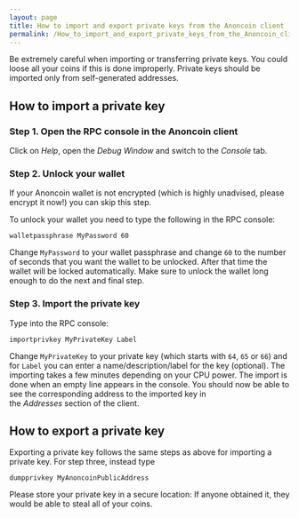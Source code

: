 ```yaml
---
layout: page
title: How to import and export private keys from the Anoncoin client
permalink: /How_to_import_and_export_private_keys_from_the_Anoncoin_client/
---
```


Be extremely careful when importing or transferring private keys. You could loose all your coins if this is done improperly. Private keys should be imported only from self-generated addresses.

How to import a private key
---------------------------

### Step 1. Open the RPC console in the Anoncoin client

Click on *Help*, open the *Debug Window* and switch to the *Console* tab.

### Step 2. Unlock your wallet

If your Anoncoin wallet is not encrypted (which is highly unadvised, please encrypt it now!) you can skip this step.

To unlock your wallet you need to type the following in the RPC console:

```
walletpassphrase MyPassword 60
```

Change `MyPassword` to your wallet passphrase and change `60` to the number of seconds that you want the wallet to be unlocked. After that time the wallet will be locked automatically. Make sure to unlock the wallet long enough to do the next and final step.

### Step 3. Import the private key

Type into the RPC console:

```
importprivkey MyPrivateKey Label
```

Change `MyPrivateKey` to your private key (which starts with `64`, `65` or `66`) and for `Label` you can enter a name/description/label for the key (optional). The importing takes a few minutes depending on your CPU power. The import is done when an empty line appears in the console. You should now be able to see the corresponding address to the imported key in the *Addresses* section of the client.

How to export a private key
---------------------------

Exporting a private key follows the same steps as above for importing a private key. For step three, instead type

```
dumpprivkey MyAnoncoinPublicAddress
```

Please store your private key in a secure location: If anyone obtained it, they would be able to steal all of your coins.
